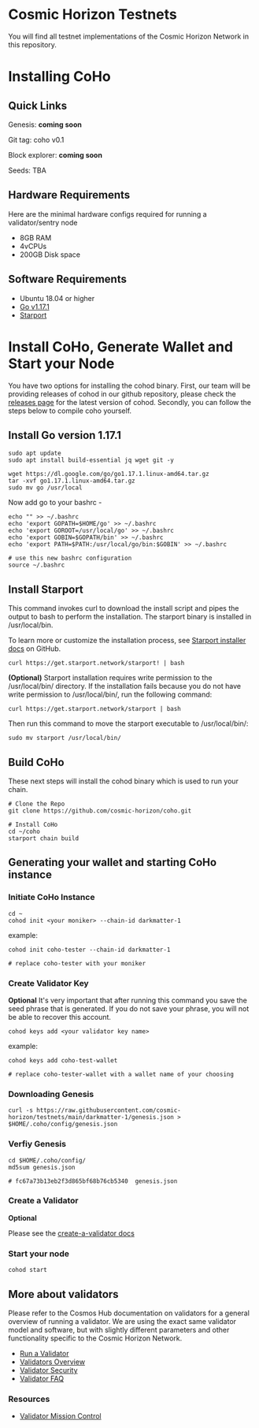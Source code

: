 # Cosmic Horizon Testnets

You will find all testnet implementations of the Cosmic Horizon Network in this repository.

# Installing CoHo

## Quick Links
Genesis: **coming soon**

Git tag: coho v0.1

Block explorer: **coming soon**

Seeds: TBA

## Hardware Requirements
Here are the minimal hardware configs required for running a validator/sentry node
 - 8GB RAM
 - 4vCPUs
 - 200GB Disk space

## Software Requirements

- Ubuntu 18.04 or higher
- [Go v1.17.1](https://golang.org/doc/install)
- [Starport](https://docs.starport.network/guide/install.html)

# Install CoHo, Generate Wallet and Start your Node

You have two options for installing the cohod binary. First, our team will be providing releases of cohod in our github repository, please check the [releases page](https://github.com/cosmic-horizon/coho/releases) for the latest version of cohod.  Secondly, you can follow the steps below to compile coho yourself.

## Install Go version 1.17.1

```
sudo apt update  
sudo apt install build-essential jq wget git -y

wget https://dl.google.com/go/go1.17.1.linux-amd64.tar.gz
tar -xvf go1.17.1.linux-amd64.tar.gz
sudo mv go /usr/local
```

Now add go to your bashrc -
```
echo "" >> ~/.bashrc
echo 'export GOPATH=$HOME/go' >> ~/.bashrc
echo 'export GOROOT=/usr/local/go' >> ~/.bashrc
echo 'export GOBIN=$GOPATH/bin' >> ~/.bashrc
echo 'export PATH=$PATH:/usr/local/go/bin:$GOBIN' >> ~/.bashrc

# use this new bashrc configuration
source ~/.bashrc
```

## Install Starport

This command invokes curl to download the install script and pipes the output to bash to perform the installation. The starport binary is installed in /usr/local/bin.

To learn more or customize the installation process, see [Starport installer docs](https://github.com/allinbits/starport-installer) on GitHub.

```
curl https://get.starport.network/starport! | bash
```

**(Optional)**
Starport installation requires write permission to the /usr/local/bin/ directory. If the installation fails because you do not have write permission to /usr/local/bin/, run the following command:

```
curl https://get.starport.network/starport | bash
```
Then run this command to move the starport executable to /usr/local/bin/:
```
sudo mv starport /usr/local/bin/
```

## Build CoHo

These next steps will install the cohod binary which is used to run your chain.
```
# Clone the Repo
git clone https://github.com/cosmic-horizon/coho.git

# Install CoHo
cd ~/coho
starport chain build
```
## Generating your wallet and starting CoHo instance
### Initiate CoHo Instance

```
cd ~
cohod init <your moniker> --chain-id darkmatter-1
```

example:
```
cohod init coho-tester --chain-id darkmatter-1

# replace coho-tester with your moniker
```

### Create Validator Key
**Optional**
It's very important that after running this command you save the seed phrase that is generated.  If you do not
save your phrase, you will not be able to recover this account.

```
cohod keys add <your validator key name>
```

example:
```
cohod keys add coho-test-wallet

# replace coho-tester-wallet with a wallet name of your choosing
```

### Downloading Genesis

```
curl -s https://raw.githubusercontent.com/cosmic-horizon/testnets/main/darkmatter-1/genesis.json > $HOME/.coho/config/genesis.json
```

### Verfiy Genesis

```
cd $HOME/.coho/config/
md5sum genesis.json

# fc67a73b13eb2f3d865bf68b76cb5340  genesis.json
```

### Create a Validator
**Optional**

Please see the [create-a-validator docs](https://github.com/cosmic-horizon/testnets/blob/main/darkmatter-1/docs/create-validator.md)

### Start your node

```
cohod start
```

## More about validators

Please refer to the Cosmos Hub documentation on validators for a general overview of running a validator. We are using the exact same validator model and software, but with slightly different parameters and other functionality specific to the Cosmic Horizon Network.

* [Run a Validator](https://hub.cosmos.network/main/validators/validator-setup.html)
* [Validators Overview](https://hub.cosmos.network/main/validators/overview.html)
* [Validator Security](https://hub.cosmos.network/main/validators/security.html)
* [Validator FAQ](https://hub.cosmos.network/main/validators/validator-faq.html)


### Resources

- [Validator Mission Control](https://github.com/Chainflow/cosmos-validator-mission-control)
